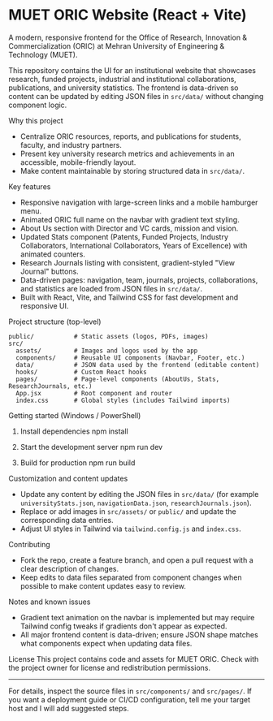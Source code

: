 # MUET ORIC Website (React + Vite)

A modern, responsive frontend for the Office of Research, Innovation & Commercialization (ORIC) at Mehran University of Engineering & Technology (MUET).

This repository contains the UI for an institutional website that showcases research, funded projects, industrial and institutional collaborations, publications, and university statistics. The frontend is data-driven so content can be updated by editing JSON files in `src/data/` without changing component logic.

Why this project
- Centralize ORIC resources, reports, and publications for students, faculty, and industry partners.
- Present key university research metrics and achievements in an accessible, mobile-friendly layout.
- Make content maintainable by storing structured data in `src/data/`.

Key features
- Responsive navigation with large-screen links and a mobile hamburger menu.
- Animated ORIC full name on the navbar with gradient text styling.
- About Us section with Director and VC cards, mission and vision.
- Updated Stats component (Patents, Funded Projects, Industry Collaborators, International Collaborators, Years of Excellence) with animated counters.
- Research Journals listing with consistent, gradient-styled "View Journal" buttons.
- Data-driven pages: navigation, team, journals, projects, collaborations, and statistics are loaded from JSON files in `src/data/`.
- Built with React, Vite, and Tailwind CSS for fast development and responsive UI.

Project structure (top-level)
```
public/           # Static assets (logos, PDFs, images)
src/
  assets/         # Images and logos used by the app
  components/     # Reusable UI components (Navbar, Footer, etc.)
  data/           # JSON data used by the frontend (editable content)
  hooks/          # Custom React hooks
  pages/          # Page-level components (AboutUs, Stats, ResearchJournals, etc.)
  App.jsx         # Root component and router
  index.css       # Global styles (includes Tailwind imports)
```

Getting started (Windows / PowerShell)
1. Install dependencies
   npm install

2. Start the development server
   npm run dev

3. Build for production
   npm run build

Customization and content updates
- Update any content by editing the JSON files in `src/data/` (for example `universityStats.json`, `navigationData.json`, `researchJournals.json`).
- Replace or add images in `src/assets/` or `public/` and update the corresponding data entries.
- Adjust UI styles in Tailwind via `tailwind.config.js` and `index.css`.

Contributing
- Fork the repo, create a feature branch, and open a pull request with a clear description of changes.
- Keep edits to data files separated from component changes when possible to make content updates easy to review.

Notes and known issues
- Gradient text animation on the navbar is implemented but may require Tailwind config tweaks if gradients don't appear as expected.
- All major frontend content is data-driven; ensure JSON shape matches what components expect when updating data files.

License
This project contains code and assets for MUET ORIC. Check with the project owner for license and redistribution permissions.

---
For details, inspect the source files in `src/components/` and `src/pages/`. If you want a deployment guide or CI/CD configuration, tell me your target host and I will add suggested steps.
